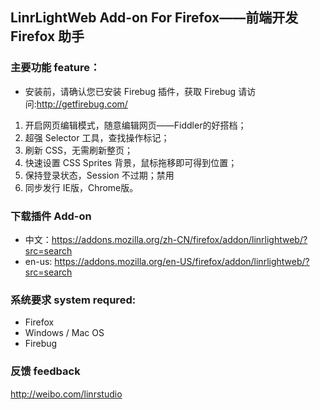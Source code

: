 ## LinrLightWeb Add-on For Firefox——前端开发 Firefox 助手

### 主要功能 feature：

* 安装前，请确认您已安装 Firebug 插件，获取 Firebug 请访问:http://getfirebug.com/

1. 开启网页编辑模式，随意编辑网页——Fiddler的好搭档；
2. 超强 Selector 工具，查找操作标记；
3. 刷新 CSS，无需刷新整页；
4. 快速设置 CSS Sprites 背景，鼠标拖移即可得到位置；
5. 保持登录状态，Session 不过期；禁用
6. 同步发行 IE版，Chrome版。

### 下载插件 Add-on

* 中文：https://addons.mozilla.org/zh-CN/firefox/addon/linrlightweb/?src=search
* en-us: https://addons.mozilla.org/en-US/firefox/addon/linrlightweb/?src=search

### 系统要求 system requred:

* Firefox
* Windows / Mac OS
* Firebug

### 反馈 feedback

http://weibo.com/linrstudio